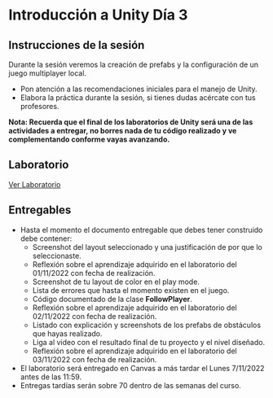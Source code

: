 # Introducción a Unity Día 3

## Instrucciones de la sesión
Durante la sesión veremos la creación de prefabs y la configuración de un juego multiplayer local.

- Pon atención a las recomendaciones iniciales para el manejo de Unity.
- Elabora la práctica durante la sesión, si tienes dudas acércate con tus profesores.

**Nota: Recuerda que el final de los laboratorios de Unity será una de las actividades a entregar, no borres nada de tu código realizado y ve complementando conforme vayas avanzando.**

## Laboratorio
[Ver Laboratorio](/graphics/labs/guides/1_3_prefabs_local_multiplayer_unity.md)

## Entregables
- Hasta el momento el documento entregable que debes tener construido debe contener:
  - Screenshot del layout seleccionado y una justificación de por que lo seleccionaste.
  - Reflexión sobre el aprendizaje adquirido en el laboratorio del 01/11/2022 con fecha de realización.
  - Screenshot de tu layout de color en el play mode.
  - Lista de errores que hasta el momento existen en el juego.
  - Código documentado de la clase **FollowPlayer**.
  - Reflexión sobre el aprendizaje adquirido en el laboratorio del 02/11/2022 con fecha de realización.
  - Listado con explicación y screenshots de los prefabs de obstáculos que hayas realizado.
  - Liga al video con el resultado final de tu proyecto y el nivel diseñado.
  - Reflexión sobre el aprendizaje adquirido en el laboratorio del 03/11/2022 con fecha de realización.
- El laboratorio será entregado en Canvas a más tardar el Lunes 7/11/2022 antes de las 11:59.
- Entregas tardías serán sobre 70  dentro de las semanas del curso.